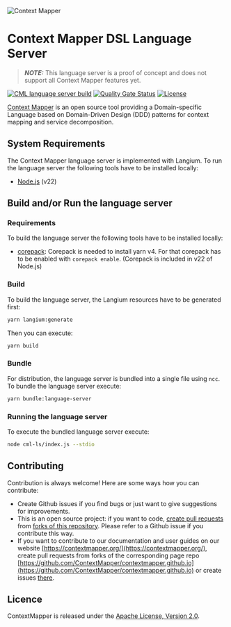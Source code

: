 ![Context Mapper](https://raw.githubusercontent.com/wiki/ContextMapper/context-mapper-dsl/logo/cm-logo-github-small.png)
# Context Mapper DSL Language Server

> **_NOTE:_** This language server is a proof of concept and does not support all Context Mapper features yet.

[![CML language server build](https://github.com/ContextMapper/context-mapper-language-server/actions/workflows/build.yml/badge.svg)](https://github.com/ContextMapper/context-mapper-language-server/actions/workflows/build.yml) [![Quality Gate Status](https://sonarcloud.io/api/project_badges/measure?project=ContextMapper_context-mapper-intellij-plugin&metric=alert_status)](https://sonarcloud.io/summary/new_code?id=ContextMapper_context-mapper-intellij-plugin) [![License](https://img.shields.io/badge/License-Apache%202.0-blue.svg)](https://opensource.org/licenses/Apache-2.0)

[Context Mapper](https://contextmapper.org/) is an open source tool providing a Domain-specific Language based on Domain-Driven Design (DDD) patterns for context mapping and service decomposition.

## System Requirements
The Context Mapper language server is implemented with Langium. To run the language server the following tools have to be installed locally:
* [Node.js](https://nodejs.org/en/download) (v22)

## Build and/or Run the language server

### Requirements
To build the language server the following tools have to be installed locally:
* [corepack](https://github.com/nodejs/corepack): Corepack is needed to install yarn v4. For that corepack has to be enabled with `corepack enable`.
  (Corepack is included in v22 of Node.js)

### Build
To build the language server, the Langium resources have to be generated first:
```bash
yarn langium:generate
```
Then you can execute:
```bash
yarn build
```

### Bundle
For distribution, the language server is bundled into a single file using `ncc`. To bundle the language server execute:
```bash
yarn bundle:language-server
```

### Running the language server
To execute the bundled language server execute:
```bash
node cml-ls/index.js --stdio
```

## Contributing
Contribution is always welcome! Here are some ways how you can contribute:
* Create Github issues if you find bugs or just want to give suggestions for improvements.
* This is an open source project: if you want to code, [create pull requests](https://help.github.com/articles/creating-a-pull-request/) from [forks of this repository](https://help.github.com/articles/fork-a-repo/). Please refer to a Github issue if you contribute this way.
* If you want to contribute to our documentation and user guides on our website [https://contextmapper.org/](https://contextmapper.org/), create pull requests from forks of the corresponding page repo [https://github.com/ContextMapper/contextmapper.github.io](https://github.com/ContextMapper/contextmapper.github.io) or create issues [there](https://github.com/ContextMapper/contextmapper.github.io/issues).

## Licence
ContextMapper is released under the [Apache License, Version 2.0](http://www.apache.org/licenses/LICENSE-2.0).
